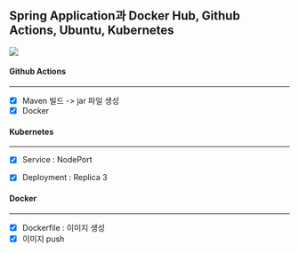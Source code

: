 ## Spring Application과 Docker Hub, Github Actions, Ubuntu, Kubernetes

<img src="https://github.com/user-attachments/assets/0b9f853e-8ce1-45d4-870b-a45f986cc880">

#### Github Actions
----
- [x] Maven 빌드 -> jar 파일 생성
- [x] Docker 

#### Kubernetes
----
- [x] Service : NodePort
- [x] Deployment : Replica 3 


#### Docker
----
- [x] Dockerfile : 이미지 생성
- [x] 이미지 push
